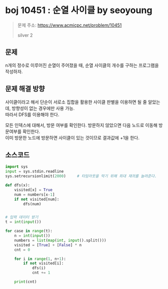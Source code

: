 # boj 10451 : 순열 사이클 by seoyoung
> 문제 주소: https://www.acmicpc.net/problem/10451
>
> silver 2

## 문제
n개의 정수로 이루어진 순열이 주어졌을 때, 순열 사이클의 개수를 구하는 프로그램을 작성하자.

## 문제 해결 방향
사이클이라고 해서 단순이 서로소 집합을 활용한 사이클 판별을 이용하면 될 줄 알았는데, 방향성이 없는 경우에만 사용 가능.\
따라서 DFS를 이용해야 한다.

모든 인덱스에 대해서, 방문 여부를 확인한다. 방문하지 않았으면 다음 노드로 이동해 방문여부를 확인한다.\
이미 방문한 노드에 방문하면 사이클이 있는 것이므로 결과값에 +1을 한다.

## 소스코드
```python
import sys
input = sys.stdin.readline
sys.setrecursionlimit(2000)     # 타임아웃을 막기 위해 최대 재귀를 늘려준다.

def dfs(x):
    visited[x] = True
    num = numbers[x-1]
    if not visited[num]:
        dfs(num)


# 입력 데이터 받기
t = int(input())

for case in range(t):
    n = int(input())
    numbers = list(map(int, input().split()))
    visited = [True] + [False] * n
    cnt = 0

    for i in range(1, n+1):
        if not visited[i]:
            dfs(i)
            cnt += 1

    print(cnt)
```